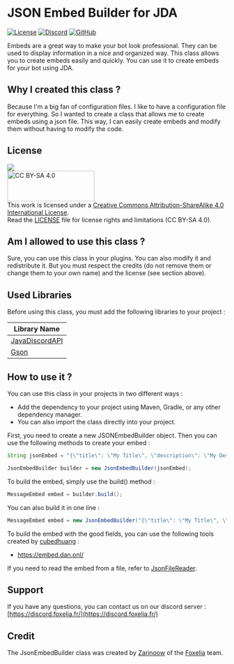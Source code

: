# JSON Embed Builder for JDA

[![License](https://img.shields.io/badge/License-CC%20BY--SA%204.0-lightgrey.svg)](https://creativecommons.org/licenses/by-sa/4.0/)
[![Discord](https://img.shields.io/discord/341897164642975756?color=blue&label=Discord)](https://discord.foxelia.fr/)
[![GitHub](https://img.shields.io/github/stars/FoxeliaFR/RandomJavaTools?style=social)](https://github.com/FoxeliaFR/RandomJavaTools)

Embeds are a great way to make your bot look professional. They can be used to display information in a nice and organized way. This class allows you to create embeds easily and quickly. You can use it to create embeds for your bot using JDA.

## Why I created this class ?

Because I'm a big fan of configuration files. I like to have a configuration file for everything. So I wanted to create a class that allows me to create embeds using a json file. This way, I can easily create embeds and modify them without having to modify the code.

## License
[<img src="https://img.shields.io/badge/License-CC%20BY--SA%204.0-lightgrey.svg">](https://creativecommons.org/licenses/by-sa/4.0/)<br>
<img src="https://mirrors.creativecommons.org/presskit/buttons/88x31/svg/by-sa.svg" alt="CC BY-SA 4.0" width="200" height="70"><br>
This work is licensed under a
[Creative Commons Attribution-ShareAlike 4.0 International License](https://creativecommons.org/licenses/by-sa/4.0/).<br>
Read the [LICENSE](LICENSE.md) file for license rights and limitations (CC BY-SA 4.0).

## Am I allowed to use this class ?
Sure, you can use this class in your plugins. You can also modify it and redistribute it. But you must respect the credits (do not remove them or change them to your own name) and the license (see section above).

## Used Libraries

Before using this class, you must add the following libraries to your project :

| Library Name                                                         |
|----------------------------------------------------------------------|
| [JavaDiscordAPI](https://github.com/discord-jda/JDA)                 |
| [Gson](https://mvnrepository.com/artifact/com.google.code.gson/gson) | 

## How to use it ?
You can use this class in your projects in two different ways :
- Add the dependency to your project using Maven, Gradle, or any other dependency manager.
- You can also import the class directly into your project.

First, you need to create a new JSONEmbedBuilder object. Then you can use the following methods to create your embed :

```java
String jsonEmbed = "{\"title\": \"My Title\", \"description\": \"My Description\", \"color\": \"#ff0000\"}";

JsonEmbedBuilder builder = new JsonEmbedBuilder(jsonEmbed);
```

To build the embed, simply use the build() method :

```java
MessageEmbed embed = builder.build();
```

You can also build it in one line :

```java
MessageEmbed embed = new JsonEmbedBuilder("{\"title\": \"My Title\", \"description\": \"My Description\", \"color\": \"#ff0000\"}").build();
```

To build the embed with the good fields, you can use the following tools created by [cubedhuang](https://github.com/cubedhuang) :
- https://embed.dan.onl/

If you need to read the embed from a file, refer to [JsonFileReader](../../../../java/files/json/reader/).

## Support
If you have any questions, you can contact us on our discord server : [https://discord.foxelia.fr/](https://discord.foxelia.fr/)

## Credit

The JsonEmbedBuilder class was created by [Zarinoow](https://github.com/Zarinoow/) of the [Foxelia](https://foxelia.fr/) team.